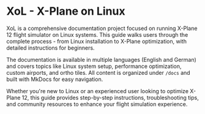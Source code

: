 # XoL - X-Plane on Linux

XoL is a comprehensive documentation project focused on running X-Plane 12 flight simulator on Linux systems. This guide walks users through the complete process - from Linux installation to X-Plane optimization, with detailed instructions for beginners.

The documentation is available in multiple languages (English and German) and covers topics like Linux system setup, performance optimization, custom airports, and ortho tiles. All content is organized under `/docs` and built with MkDocs for easy navigation.

Whether you're new to Linux or an experienced user looking to optimize X-Plane 12, this guide provides step-by-step instructions, troubleshooting tips, and community resources to enhance your flight simulation experience.
